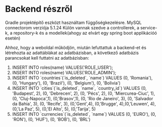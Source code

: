 # Backend részről

Gradle projektépítő eszközt használtam függőségkezelésre.
MySQL connectorom verziója 5.1.24
Külön vannak szedve a controllerek, a service-k, a repository-k és a modellek(ahogy az elvárt egy spring boot applikációó esetén)

Ahhoz, hogy a weboldal működjön, miután lefuttattuk a backend-et és létrehozta az adattáblákat az adatbázisban, a következő adatbázis parancsokat kell futtatni az adatbázisban:
1. INSERT INTO roles(name) VALUES('ROLE_USER');
2. INSERT INTO roles(name) VALUES('ROLE_ADMIN');
3. INSERT INTO \`countries\`(\`is_deleted\`, \`name\`) VALUES (0, 'Romania'), (0, 'Hungary'), (0, 'Brazil'), (0, 'Belgium'), (0, 'Bolivia')
4. INSERT INTO \`cities\`(\`is_deleted\`, \`name\`, \`country_id\`) VALUES (0, 'Budapest', 2), (0, 'Debrecen', 2), (0, 'Pécs', 2),
(0, 'Miercurea-Ciuc', 1), (0, 'Cluj-Napoca',1), (0,'Brasov',1), (0, 'Rio de Janeiro', 3), (0, 'Salvador da Bahia', 3), (0, 'Recife', 3),
(0,'Gent',4), (0,'Brugge', 4),(0,'Leuwen', 4),(0,'La Paz', 5), (0,'El Alto', 5), (0,'Tarija', 5)
5. INSERT INTO \`currencies\`(\`is_deleted\`, \`name\`) VALUES (0, 'EURO'), (0, 'RON'), (0, 'HUF'), (0, 'BOB'), (0, 'BRL')
